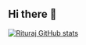 ## Hi there 👋
[![Rituraj GitHub stats](https://github-readme-stats.vercel.app/api?username=rituraj17&show_icons=true&theme=radical&rank_icon=githu)](https://github.com/rituraj17/github-readme-stats)

<!--
**rituraj17/rituraj17** is a ✨ _special_ ✨ repository because its `README.md` (this file) appears on your GitHub profile.

Here are some ideas to get you started:

- 🔭 I’m currently working on ...
- 🌱 I’m currently learning ...
- 👯 I’m looking to collaborate on ...
- 🤔 I’m looking for help with ...
- 💬 Ask me about ...
- 📫 How to reach me: ...
- 😄 Pronouns: ...
- ⚡ Fun fact: ...
-->
